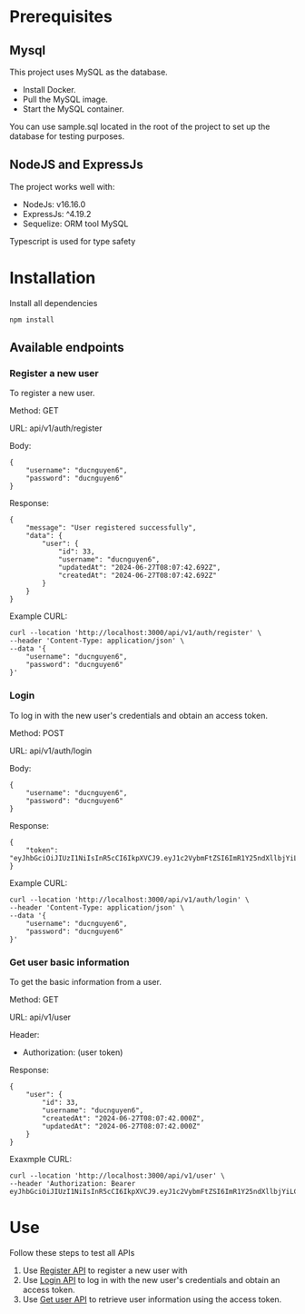 

# Prerequisites
## Mysql
This project uses MySQL as the database.
- Install Docker.
- Pull the MySQL image.
- Start the MySQL container.

You can use sample.sql located in the root of the project to set up the database for testing purposes.

## NodeJS and ExpressJs
The project works well with:
- NodeJs: v16.16.0
- ExpressJs: ^4.19.2
- Sequelize: ORM tool MySQL

Typescript is used for type safety

# Installation
Install all dependencies

```
npm install
```

## Available endpoints
### <a name="ep-register"></a>Register a new user
To register a new user.

Method: GET

URL: api/v1/auth/register

Body: 
```
{
    "username": "ducnguyen6",
    "password": "ducnguyen6"
}
```
Response:
```
{
    "message": "User registered successfully",
    "data": {
        "user": {
            "id": 33,
            "username": "ducnguyen6",
            "updatedAt": "2024-06-27T08:07:42.692Z",
            "createdAt": "2024-06-27T08:07:42.692Z"
        }
    }
}
```

Example CURL:
```
curl --location 'http://localhost:3000/api/v1/auth/register' \
--header 'Content-Type: application/json' \
--data '{
    "username": "ducnguyen6",
    "password": "ducnguyen6"
}'
```

### <a name="ep-login"></a>Login
To log in with the new user's credentials and obtain an access token.

Method: POST

URL: api/v1/auth/login

Body: 
```
{
    "username": "ducnguyen6",
    "password": "ducnguyen6"
}
```

Response:
```
{
    "token": "eyJhbGciOiJIUzI1NiIsInR5cCI6IkpXVCJ9.eyJ1c2VybmFtZSI6ImR1Y25ndXllbjYiLCJpYXQiOjE3MTk0NzU2NzgsImV4cCI6MTcxOTQ3OTI3OH0.gRqsiKa2YknsJ_PFrTEhYaJg6JVYDoFxS6ILyxPri1Y"
}
```

Example CURL:
```
curl --location 'http://localhost:3000/api/v1/auth/login' \
--header 'Content-Type: application/json' \
--data '{
    "username": "ducnguyen6",
    "password": "ducnguyen6"
}'
```

### <a name="ep-get-user"></a>Get user basic information
To get the basic information from a user.

Method: GET

URL: api/v1/user

Header:
- Authorization: (user token)

Response: 
```
{
    "user": {
        "id": 33,
        "username": "ducnguyen6",
        "createdAt": "2024-06-27T08:07:42.000Z",
        "updatedAt": "2024-06-27T08:07:42.000Z"
    }
}
```

Exaxmple CURL:
```
curl --location 'http://localhost:3000/api/v1/user' \
--header 'Authorization: Bearer eyJhbGciOiJIUzI1NiIsInR5cCI6IkpXVCJ9.eyJ1c2VybmFtZSI6ImR1Y25ndXllbjYiLCJpYXQiOjE3MTk0NzU2NzgsImV4cCI6MTcxOTQ3OTI3OH0.gRqsiKa2YknsJ_PFrTEhYaJg6JVYDoFxS6ILyxPri1Y'
```

# Use
Follow these steps to test all APIs

1. Use [Register API](#ep-register) to register a new user with 
2. Use [Login API](#ep-login) to log in with the new user's credentials and obtain an access token.
3. Use [Get user API](#ep-get-user) to retrieve user information using the access token.
